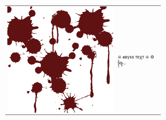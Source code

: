 <table>
<tr>
  <td>
    <img src="https://github.com/cattle4808/cattle4808/blob/main/pngegg.png" width="400"/>
  </td>
  <td>
    ☠ 𝖆вүѕѕ тєχт ☠  
    ⚙ s̷͎̠̯̐͑q̴̰...  
  </td>
</tr>
</table>
